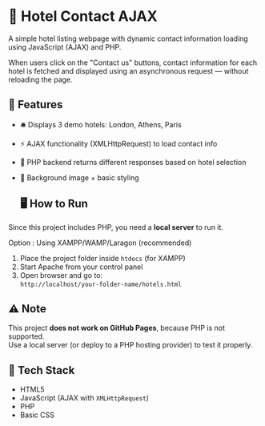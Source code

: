 # 🏨 Hotel Contact AJAX

A simple hotel listing webpage with dynamic contact information loading using JavaScript (AJAX) and PHP.

When users click on the "Contact us" buttons, contact information for each hotel is fetched and displayed using an asynchronous request — without reloading the page.


## 📌 Features

- 🛎️ Displays 3 demo hotels: London, Athens, Paris
- ⚡ AJAX functionality (XMLHttpRequest) to load contact info
- 💬 PHP backend returns different responses based on hotel selection
- 🎨 Background image + basic styling

  ## 🖥️ How to Run

Since this project includes PHP, you need a **local server** to run it.

Option : Using XAMPP/WAMP/Laragon (recommended)

1. Place the project folder inside `htdocs` (for XAMPP)
2. Start Apache from your control panel
3. Open browser and go to:  
   `http://localhost/your-folder-name/hotels.html`

## ⚠️ Note

This project **does not work on GitHub Pages**, because PHP is not supported.  
Use a local server (or deploy to a PHP hosting provider) to test it properly.

## 🧠 Tech Stack

- HTML5
- JavaScript (AJAX with `XMLHttpRequest`)
- PHP
- Basic CSS
